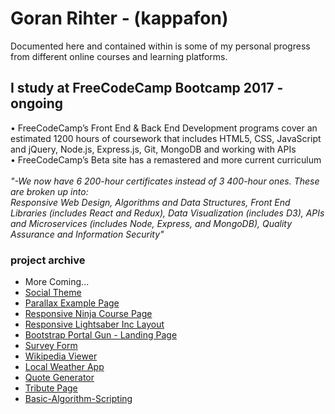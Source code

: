 
# Goran Rihter - (kappafon)

Documented here and contained within is some of my personal progress from different online courses and learning platforms.

## I study at FreeCodeCamp Bootcamp 2017 - ongoing

• FreeCodeCamp’s Front End & Back End Development programs cover an estimated 1200 hours of coursework that includes HTML5, CSS, JavaScript and jQuery, Node.js, Express.js, Git, MongoDB and working with APIs <br />
• FreeCodeCamp’s Beta site has a remastered and more current curriculum <br /><br />
_"-We now have 6 200-hour certificates instead of 3 400-hour ones. These are broken up into: <br />
      Responsive Web Design, Algorithms and Data Structures, Front End Libraries (includes React and Redux), Data Visualization (includes D3), APIs and Microservices (includes Node, Express, and MongoDB), Quality Assurance and Information Security"_

### project archive 

- More Coming...
- [Social Theme](https://kappafon.github.io/social-theme/src/index.html)
- [Parallax Example Page](https://kappafon.github.io/paralax-example/index.html)
- [Responsive Ninja Course Page](https://kappafon.github.io/ninja-responsive/index.html)
- [Responsive Lightsaber Inc Layout](https://kappafon.github.io/lightsaber-inc-layout/index.html)
- [Bootstrap Portal Gun - Landing Page](https://kappafon.github.io/landing-page/index.html)
- [Survey Form](https://kappafon.github.io/survey-form/index.html)
- [Wikipedia Viewer](https://kappafon.github.io/wikipedia-viewer/index.html)
- [Local Weather App](https://kappafon.github.io/local-weather/index.html)
- [Quote Generator](https://kappafon.github.io/quote-generator/index.html)
- [Tribute Page](https://kappafon.github.io/tribute-page/index.html)
- [Basic-Algorithm-Scripting](https://github.com/kappafon/kappafon.github.io/tree/master/Basic-Algorithm-Scripting)






